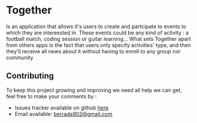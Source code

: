 # Together
Is an application that allows it's users to create and partcipate to events to which they are interessted in.
These events could be any kind of activity : a football match, coding session or guitar learning...
What sets Together apart from others apps is the fact that users only specify activities' type, and then they'll receive all news about it without having to enroll to any group nor community 

## Contributing
To keep this project growing and improving we need all help we can get, feel free to make your comments by :
- Issues tracker available on github [here](https://github.com/berrada-zouhair/together/issues)
- Email available: berrada902@gmail.com
